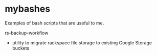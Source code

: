 # mybashes
Examples of bash scripts that are useful to me.

rs-backup-workflow
 - utility to migrate rackspace file storage to existing Google Storage buckets
